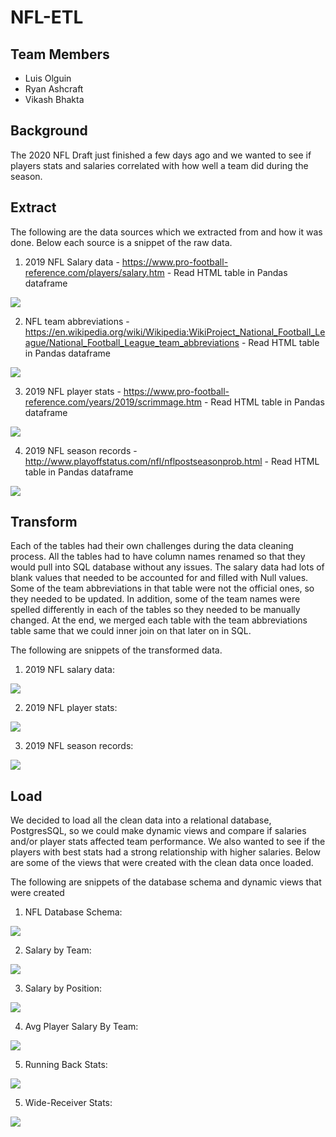 # NFL-ETL
## Team Members
 - Luis Olguin
 - Ryan Ashcraft
 - Vikash Bhakta


## Background
The 2020 NFL Draft just finished a few days ago and we wanted to see if players stats and salaries correlated with how well a team did during the season.

## Extract
The following are the data sources which we extracted from and how it was done. Below each source is a snippet of the raw data.

1) 2019 NFL Salary data - https://www.pro-football-reference.com/players/salary.htm - Read HTML table in Pandas dataframe

![](/Images/Salary_Data.png)

2) NFL team abbreviations - https://en.wikipedia.org/wiki/Wikipedia:WikiProject_National_Football_League/National_Football_League_team_abbreviations - Read HTML table in Pandas dataframe

![](/Images/Team_Abrev.png)

3) 2019 NFL player stats - https://www.pro-football-reference.com/years/2019/scrimmage.htm - Read HTML table in Pandas dataframe

![](/Images/Player_Stats.png)

4) 2019 NFL season records - http://www.playoffstatus.com/nfl/nflpostseasonprob.html - Read HTML table in Pandas dataframe

![](/Images/2019_Season_Records.png)


## Transform
Each of the tables had their own challenges during the data cleaning process. All the tables had to have column names renamed so that they would pull into SQL database without any issues. The salary data had lots of blank values that needed to be accounted for and filled with Null values. Some of the team abbreviations in that table were not the official ones, so they needed to be updated. In addition, some of the team names were spelled differently in each of the tables so they needed to be manually changed. At the end, we merged each table with the team abbreviations table same that we could inner join on that later on in SQL.

The following are snippets of the transformed data.

1) 2019 NFL salary data:

![](/Images/Transformed_Salaries.png)

2) 2019 NFL player stats:

![](/Images/Transformed_Stats.png)

3) 2019 NFL season records:

![](/Images/Transformed_Records.png)

## Load
We decided to load all the clean data into a relational database, PostgresSQL, so we could make dynamic views and compare if salaries and/or player stats affected team performance. We also wanted to see if the players with best stats had a strong relationship with higher salaries. Below are some of the views that were created with the clean data once loaded.

The following are snippets of the database schema and dynamic views that were created

1) NFL Database Schema:

![](/Images/NFL_Schema.png)

2) Salary by Team:

![](/Images/v_salary_by_team.png)

3) Salary by Position:

![](/Images/v_salary_by_position.png)

4) Avg Player Salary By Team:

![](/Images/v_avg_player_salary_by_team.png)

5) Running Back Stats:

![](/Images/v_rbs.png)

5) Wide-Receiver Stats:

![](/Images/v_wr.png)


